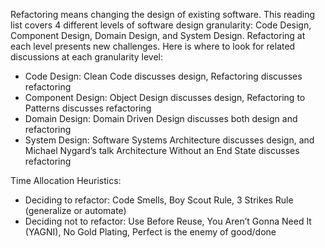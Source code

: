 Refactoring means changing the design of existing software. This reading list covers 4 different levels of software design granularity: Code Design, Component Design, Domain Design, and System Design. Refactoring at each level presents new challenges. Here is where to look for related discussions at each granularity level:
* Code Design: Clean Code discusses design, Refactoring discusses refactoring
* Component Design: Object Design discusses design, Refactoring to Patterns discusses refactoring
* Domain Design: Domain Driven Design discusses both design and refactoring
* System Design: Software Systems Architecture discusses design, and Michael Nygard’s talk Architecture Without an End State discusses refactoring

Time Allocation Heuristics:
* Deciding to refactor: Code Smells, Boy Scout Rule, 3 Strikes Rule (generalize or automate)
* Deciding not to refactor: Use Before Reuse, You Aren’t Gonna Need It (YAGNI), No Gold Plating, Perfect is the enemy of good/done

